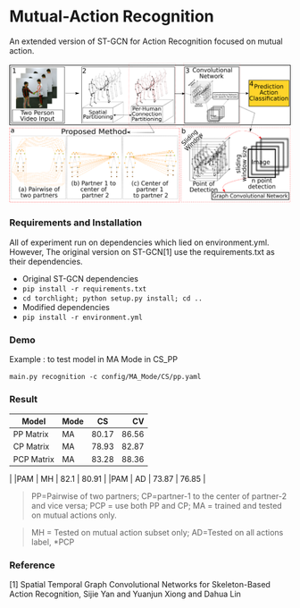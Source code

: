 # **Mutual-Action Recognition**
An extended version of ST-GCN for Action Recognition focused on mutual action.

<div align="center">
    <img src="resource/info/coba.png">
</div>


### Requirements and Installation
All of experiment run on dependencies which lied on environment.yml. However, The original version on ST-GCN[1] use the requirements.txt as their dependencies.

- Original ST-GCN dependencies
 - `pip install -r requirements.txt`
 - `cd torchlight; python setup.py install; cd ..`
- Modified dependencies
 - `pip install -r environment.yml`

### Demo

Example : to test model in MA Mode in CS_PP
 ```
main.py recognition -c config/MA_Mode/CS/pp.yaml
```

### Result

| Model      |Mode| CS     | CV    |
| -----------| -- |:------:| -----:|
| PP Matrix  | MA | 80.17  | 86.56 |
| CP Matrix  | MA | 78.93  | 82.87 |
| PCP Matrix | MA | 83.28  | 88.36 |
|
|PAM         | MH | 82.1   | 80.91 |
|PAM         | AD | 73.87  | 76.85 |
> PP=Pairwise of two partners; CP=partner-1 to the center of partner-2 and vice versa; PCP = use both PP and CP; MA = trained and tested on mutual actions only.

> MH = Tested on mutual action subset only; AD=Tested on all actions label, *PCP

### Reference
[1] Spatial Temporal Graph Convolutional Networks for Skeleton-Based Action Recognition, Sijie Yan and Yuanjun Xiong and Dahua Lin
